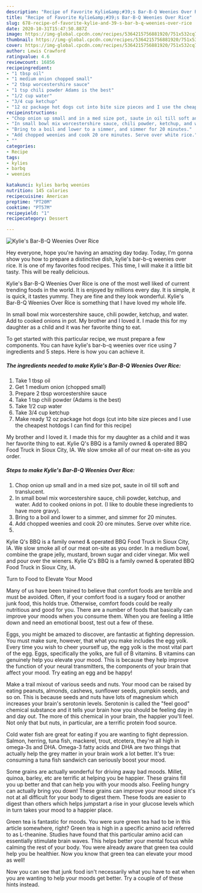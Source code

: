 ```yaml
---
description: "Recipe of Favorite Kylie&amp;#39;s Bar-B-Q Weenies Over Rice"
title: "Recipe of Favorite Kylie&amp;#39;s Bar-B-Q Weenies Over Rice"
slug: 678-recipe-of-favorite-kylie-and-39-s-bar-b-q-weenies-over-rice
date: 2020-10-31T15:47:50.887Z
image: https://img-global.cpcdn.com/recipes/5364215756881920/751x532cq70/kylies-bar-b-q-weenies-over-rice-recipe-main-photo.jpg
thumbnail: https://img-global.cpcdn.com/recipes/5364215756881920/751x532cq70/kylies-bar-b-q-weenies-over-rice-recipe-main-photo.jpg
cover: https://img-global.cpcdn.com/recipes/5364215756881920/751x532cq70/kylies-bar-b-q-weenies-over-rice-recipe-main-photo.jpg
author: Lewis Crawford
ratingvalue: 4.6
reviewcount: 16856
recipeingredient:
- "1 tbsp oil"
- "1 medium onion chopped small"
- "2 tbsp worcestershire sauce"
- "1 tsp chili powder Adams is the best"
- "1/2 cup water"
- "3/4 cup ketchup"
- "12 oz package hot dogs cut into bite size pieces and I use the cheapest hotdogs I can find for this recipe"
recipeinstructions:
- "Chop onion up small and in a med size pot, saute in oil till soft and translucent."
- "In small bowl mix worcestershire sauce, chili powder, ketchup, and water. Add to cooked onions in pot. (I like to double these ingredients to have more gravy)."
- "Bring to a boil and lower to a simmer, and simmer for 20 minutes."
- "Add chopped weenies and cook 20 ore minutes. Serve over white rice."
- ""
categories:
- Recipe
tags:
- kylies
- barbq
- weenies

katakunci: kylies barbq weenies 
nutrition: 145 calories
recipecuisine: American
preptime: "PT20M"
cooktime: "PT57M"
recipeyield: "1"
recipecategory: Dessert

---
```



![Kylie&#39;s Bar-B-Q Weenies Over Rice](https://img-global.cpcdn.com/recipes/5364215756881920/751x532cq70/kylies-bar-b-q-weenies-over-rice-recipe-main-photo.jpg)

Hey everyone, hope you're having an amazing day today. Today, I'm gonna show you how to prepare a distinctive dish, kylie&#39;s bar-b-q weenies over rice. It is one of my favorites food recipes. This time, I will make it a little bit tasty. This will be really delicious.

Kylie&#39;s Bar-B-Q Weenies Over Rice is one of the most well liked of current trending foods in the world. It is enjoyed by millions every day. It is simple, it is quick, it tastes yummy. They are fine and they look wonderful. Kylie&#39;s Bar-B-Q Weenies Over Rice is something that I have loved my whole life.

In small bowl mix worcestershire sauce, chili powder, ketchup, and water. Add to cooked onions in pot. My brother and I loved it. I made this for my daughter as a child and it was her favorite thing to eat.


To get started with this particular recipe, we must prepare a few components. You can have kylie&#39;s bar-b-q weenies over rice using 7 ingredients and 5 steps. Here is how you can achieve it.

<!--inarticleads1-->

##### The ingredients needed to make Kylie&#39;s Bar-B-Q Weenies Over Rice:

1. Take 1 tbsp oil
1. Get 1 medium onion (chopped small)
1. Prepare 2 tbsp worcestershire sauce
1. Take 1 tsp chili powder (Adams is the best)
1. Take 1/2 cup water
1. Take 3/4 cup ketchup
1. Make ready 12 oz package hot dogs (cut into bite size pieces and I use the cheapest hotdogs I can find for this recipe)


My brother and I loved it. I made this for my daughter as a child and it was her favorite thing to eat. Kylie Q&#39;s BBQ is a family owned &amp; operated BBQ Food Truck in Sioux City, IA. We slow smoke all of our meat on-site as you order. 

<!--inarticleads2-->

##### Steps to make Kylie&#39;s Bar-B-Q Weenies Over Rice:

1. Chop onion up small and in a med size pot, saute in oil till soft and translucent.
1. In small bowl mix worcestershire sauce, chili powder, ketchup, and water. Add to cooked onions in pot. (I like to double these ingredients to have more gravy).
1. Bring to a boil and lower to a simmer, and simmer for 20 minutes.
1. Add chopped weenies and cook 20 ore minutes. Serve over white rice.
1. 


Kylie Q&#39;s BBQ is a family owned &amp; operated BBQ Food Truck in Sioux City, IA. We slow smoke all of our meat on-site as you order. In a medium bowl, combine the grape jelly, mustard, brown sugar and cider vinegar. Mix well and pour over the wieners. Kylie Q&#39;s BBQ is a family owned &amp; operated BBQ Food Truck in Sioux City, IA. 

Turn to Food to Elevate Your Mood


Many of us have been trained to believe that comfort foods are terrible and must be avoided. Often, if your comfort food is a sugary food or another junk food, this holds true. Otherwise, comfort foods could be really nutritious and good for you. There are a number of foods that basically can improve your moods when you consume them. When you are feeling a little down and need an emotional boost, test out a few of these.

Eggs, you might be amazed to discover, are fantastic at fighting depression. You must make sure, however, that what you make includes the egg yolk. Every time you wish to cheer yourself up, the egg yolk is the most vital part of the egg. Eggs, specifically the yolks, are full of B vitamins. B vitamins can genuinely help you elevate your mood. This is because they help improve the function of your neural transmitters, the components of your brain that affect your mood. Try eating an egg and be happy!

Make a trail mixout of various seeds and nuts. Your mood can be raised by eating peanuts, almonds, cashews, sunflower seeds, pumpkin seeds, and so on. This is because seeds and nuts have lots of magnesium which increases your brain's serotonin levels. Serotonin is called the "feel good" chemical substance and it tells your brain how you should be feeling day in and day out. The more of this chemical in your brain, the happier you'll feel. Not only that but nuts, in particular, are a terrific protein food source.

Cold water fish are great for eating if you are wanting to fight depression. Salmon, herring, tuna fish, mackerel, trout, etcetera, they're all high in omega-3s and DHA. Omega-3 fatty acids and DHA are two things that actually help the grey matter in your brain work a lot better. It's true: consuming a tuna fish sandwich can seriously boost your mood. 

Some grains are actually wonderful for driving away bad moods. Millet, quinoa, barley, etc are terrific at helping you be happier. These grains fill you up better and that can help you with your moods also. Feeling hungry can actually bring you down! These grains can improve your mood since it's not at all difficult for your body to digest them. These foods are easier to digest than others which helps jumpstart a rise in your glucose levels which in turn takes your mood to a happier place.

Green tea is fantastic for moods. You were sure green tea had to be in this article somewhere, right? Green tea is high in a specific amino acid referred to as L-theanine. Studies have found that this particular amino acid can essentially stimulate brain waves. This helps better your mental focus while calming the rest of your body. You were already aware that green tea could help you be healthier. Now you know that green tea can elevate your mood as well!

Now you can see that junk food isn't necessarily what you have to eat when you are wanting to help your moods get better. Try  a  couple of  of  these  hints  instead.


